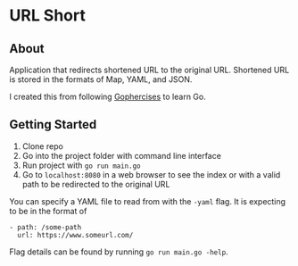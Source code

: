 # URL Short

## About
Application that redirects shortened URL to the original URL.
Shortened URL is stored in the formats of Map, YAML, and JSON.

I created this from following [Gophercises](https://gophercises.com/ "Gophercises") to learn Go.

## Getting Started
1. Clone repo
2. Go into the project folder with command line interface
3. Run project with `go run main.go`
4. Go to `localhost:8080` in a web browser to see the index or with a valid path to be redirected to the original URL

You can specify a YAML file to read from with the `-yaml` flag.
It is expecting to be in the format of 

```
- path: /some-path
  url: https://www.someurl.com/
```

Flag details can be found by running `go run main.go -help`.